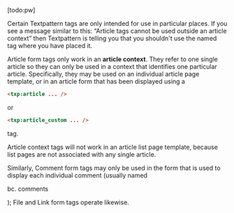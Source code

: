[todo:pw]

Certain Textpattern tags are only intended for use in particular places. If you see a message similar to this: “Article tags cannot be used outside an article context” then Textpattern is telling you that you shouldn't use the named tag where you have placed it.

Article form tags only work in an **article context**. They refer to one single article so they can only be used in a context that identifies one particular article. Specifically, they may be used on an individual article page template, or in an article form that has been displayed using a

```html
<txp:article ... />
```


or

```html
<txp:article_custom ... />
```


tag.

Article context tags will not work in an article list page template, because list pages are not associated with any single article.

Similarly, Comment form tags may only be used in the form that is used to display each individual comment (usually named

bc. comments


); File and Link form tags operate likewise.

